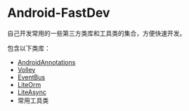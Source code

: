 # Android-FastDev
自己开发常用的一些第三方类库和工具类的集合，方便快速开发。

包含以下类库：  
* [AndroidAnnotations](https://github.com/excilys/androidannotations)
* [Volley](https://github.com/mcxiaoke/android-volley)
* [EventBus](https://github.com/greenrobot/EventBus)
* [LiteOrm](https://github.com/litesuits/android-lite-orm)
* [LiteAsync](https://github.com/litesuits/android-lite-async)
* 常用工具类